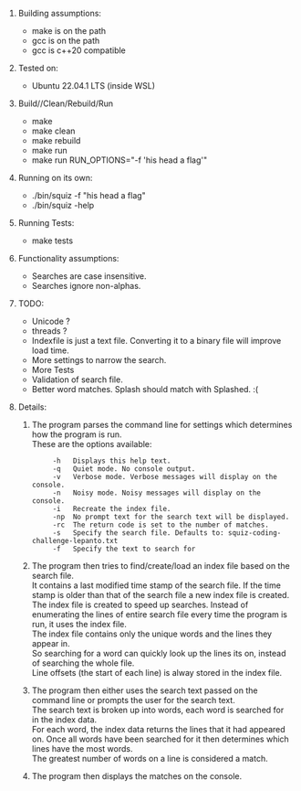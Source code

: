 1. Building assumptions:
    - make is on the path
    - gcc  is on the path
    - gcc  is c++20 compatible

1. Tested on:
    - Ubuntu 22.04.1 LTS (inside WSL)

1. Build//Clean/Rebuild/Run
    - make
    - make clean
    - make rebuild
    - make run
    - make run RUN_OPTIONS="-f 'his head a flag'"

1. Running on its own:
    - ./bin/squiz  -f "his head a flag"
    - ./bin/squiz  -help

1. Running Tests:
    - make tests

1. Functionality assumptions:
    - Searches are case insensitive.
    - Searches ignore non-alphas.

1. TODO:
    - Unicode ?
    - threads ?
    - Indexfile is just a text file.  Converting it to a binary file will improve load time.
    - More settings to narrow the search.
    - More Tests
    - Validation of search file.
    - Better word matches.  Splash should match with Splashed. :(

1. Details:
    1. The program parses the command line for settings which determines how the program is run.  
These are the options available:  

                -h   Displays this help text.
                -q   Quiet mode. No console output.
                -v   Verbose mode. Verbose messages will display on the console.
                -n   Noisy mode. Noisy messages will display on the console.
                -i   Recreate the index file.
                -np  No prompt text for the search text will be displayed.
                -rc  The return code is set to the number of matches.
                -s   Specify the search file. Defaults to: squiz-coding-challenge-lepanto.txt
                -f   Specify the text to search for

    1. The program then tries to find/create/load an index file based on the search file.  
        It contains a last modified time stamp of the search file. If the time stamp is older than that of the search file a new index file is created.  
        The index file is created to speed up searches. Instead of enumerating the lines of entire search file every time the program is run, it uses the index file.  
        The index file contains only the unique words and the lines they appear in.  
        So searching for a word can quickly look up the lines its on, instead of searching the whole file.  
        Line offsets (the start of each line) is alway stored in the index file.  
    1. The program then either uses the search text passed on the command line or prompts the user for the search text.  
        The search text is broken up into words, each word is searched for in the index data.  
        For each word, the index data returns the lines that it had appeared on. Once all words have been searched for it then determines which lines have the most words.  
        The greatest number of words on a line is considered a match.  
    1. The program then displays the matches on the console.  